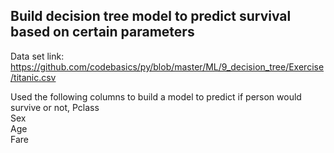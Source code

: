 ## Build decision tree model to predict survival based on certain parameters

Data set link: https://github.com/codebasics/py/blob/master/ML/9_decision_tree/Exercise/titanic.csv

Used the following columns to build a model to predict if person would survive or not,
Pclass<br>
Sex<br>
Age<br>
Fare
